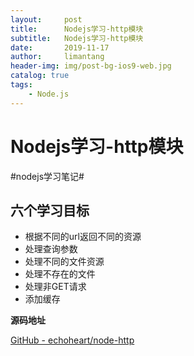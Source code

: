 ```yaml
---
layout:     post
title:      Nodejs学习-http模块
subtitle:   Nodejs学习-http模块
date:       2019-11-17
author:     limantang
header-img: img/post-bg-ios9-web.jpg
catalog: true
tags:
    - Node.js
---
```



# Nodejs学习-http模块

#nodejs学习笔记#

## 六个学习目标

- 根据不同的url返回不同的资源
- 处理查询参数
- 处理不同的文件资源
- 处理不存在的文件
- 处理非GET请求
- 添加缓存

**源码地址**

[GitHub - echoheart/node-http](https://github.com/echoheart/node-http)